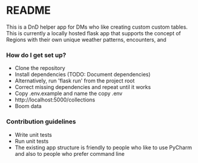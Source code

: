# README #
This is a DnD helper app for DMs who like creating custom custom tables. This is currently a locally hosted flask app that
supports the concept of Regions with their own unique weather patterns, encounters, and 


### How do I get set up? ###
* Clone the repository
* Install dependencies (TODO: Document dependencies)
* Alternatively, run 'flask run' from the project root
* Correct missing dependencies and repeat until it works
* Copy .env.example and name the copy .env
* http://localhost:5000/collections
* Boom data

### Contribution guidelines ###
* Write unit tests
* Run unit tests
* The existing app structure is friendly to people who like to use PyCharm and also to people who prefer command line
